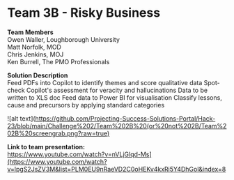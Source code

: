 # Team 3B - Risky Business

**Team Members**   
Owen Waller, Loughborough University  
Matt Norfolk, MOD  
Chris Jenkins, MOJ  
Ken Burrell, The PMO Professionals  

**Solution Description**  
Feed PDFs into Copilot to identify themes and score qualitative data
Spot-check Copilot's assessment for veracity and hallucinations
Data to be written to XLS doc
Feed data to Power BI for visualisation
Classify lessons, cause and precursors by applying standard categories


![alt text](https://github.com/Projecting-Success-Solutions-Portal/Hack-23/blob/main/Challenge%202/Team%202B%20(or%20not%202B/Team%202B%20screengrab.png?raw=true)


**Link to team presentation:**  
https://www.youtube.com/watch?v=nVLjGlqd-Ms](https://www.youtube.com/watch?v=lpgS2JsZV3M&list=PLM0EU9nRaeVD2C0oHEKv4kxRi5Y4DhGol&index=8
